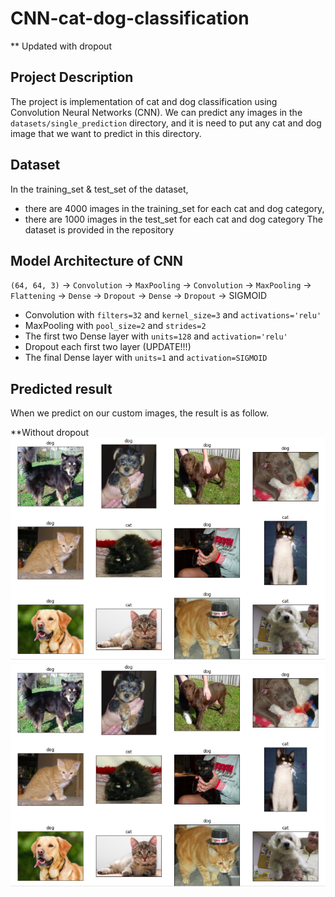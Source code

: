 # CNN-cat-dog-classification

** Updated with dropout

## Project Description
The project is implementation of cat and dog classification using Convolution Neural Networks (CNN). We can predict any images in the `datasets/single_prediction` directory, and it is need to put any cat and dog image that we want to predict in this directory.

## Dataset
In the training_set & test_set of the dataset, 
* there are 4000 images in the training_set for each cat and dog category, 
* there are 1000 images in the test_set for each cat and dog category
The dataset is provided in the repository

## Model Architecture of CNN

`(64, 64, 3)` -> `Convolution` ->  `MaxPooling` -> `Convolution` -> `MaxPooling` ->  `Flattening` -> `Dense` -> `Dropout` -> `Dense` -> `Dropout` -> SIGMOID

* Convolution with `filters=32` and `kernel_size=3` and `activations='relu'`
* MaxPooling with `pool_size=2` and `strides=2`
* The first two Dense layer with `units=128` and `activation='relu'`
* Dropout each first two layer (UPDATE!!!)
* The final Dense layer with `units=1` and `activation=SIGMOID `


## Predicted result
When we predict on our custom images, the result is as follow.

**Without dropout
<img src="images/cat-dog-predict-result.png">
![](images/cat-dog-predict-result.png)
